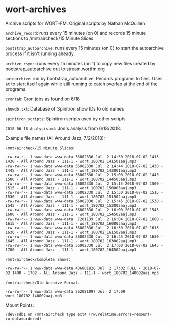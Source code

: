 # wort-archives
Archive scripts for WORT-FM.  Original scripts by Nathan McQuillen

`archive_record`: runs every 15 minutes (on 0) and records 15 minute sections to /mnt/aircheck/15 Minute Slices.

`bootstrap_autoarchive`: runs every 15 minutes (on 0) to start the autoarchive process if it isn't running already.

`archive_rsync`: runs every 15 minutes (on 1) to copy new files created by bootstrap_autoarchive out to stream.wortfm.org

`autoarchive`: run by bootstrap_autoarchive.  Records programs to files.  Uses `at` to start itself again while still running to catch overlap at the end of the programs.

`crontab`: Cron jobs as found on 6/18

`showdb.txt`: Database of Spinitron show IDs to old names

`spinitron_scripts`: Spinitron scripts used by other scripts

`2018-06-18 Analysis.md`: Jon's analysis from 6/18/2018.

Example file names (All Around Jazz, 7/2/2018):

`/mnt/aircheck/15 Minute Slices`:
```-rw-rw-r-- 1 www-data www-data 36002330 Jul  2 14:15 2018-07-02 1400 - 1415 - All Around Jazz - 111-1 - wort_180702_140001aaj.mp3
-rw-rw-r-- 1 www-data www-data 36002330 Jul  2 14:30 2018-07-02 1415 - 1430 - All Around Jazz - 111-1 - wort_180702_141501aaj.mp3
-rw-rw-r-- 1 www-data www-data 36002330 Jul  2 14:44 2018-07-02 1430 - 1445 - All Around Jazz - 111-1 - wort_180702_143001aaj.mp3
-rw-rw-r-- 1 www-data www-data 36002330 Jul  2 15:00 2018-07-02 1445 - 1500 - All Around Jazz - 111-1 - wort_180702_144503aaj.mp3
-rw-rw-r-- 1 www-data www-data 36002330 Jul  2 15:15 2018-07-02 1500 - 1515 - All Around Jazz - 111-1 - wort_180702_150003aaj.mp3
-rw-rw-r-- 1 www-data www-data 36002330 Jul  2 15:30 2018-07-02 1515 - 1530 - All Around Jazz - 111-1 - wort_180702_151502aaj.mp3
-rw-rw-r-- 1 www-data www-data 36002330 Jul  2 15:45 2018-07-02 1530 - 1545 - All Around Jazz - 111-1 - wort_180702_153002aaj.mp3
-rw-rw-r-- 1 www-data www-data 36002330 Jul  2 16:00 2018-07-02 1545 - 1600 - All Around Jazz - 111-1 - wort_180702_154502aaj.mp3
-rw-rw-r-- 1 www-data www-data  7201139 Jul  2 16:04 2018-07-02 1600 - 1615 - All Around Jazz - 111-1 - wort_180702_160003aaj.mp3
-rw-rw-r-- 1 www-data www-data 36002330 Jul  2 16:30 2018-07-02 1615 - 1630 - All Around Jazz - 111-1 - wort_180702_161502aaj.mp3
-rw-rw-r-- 1 www-data www-data 36002330 Jul  2 16:45 2018-07-02 1630 - 1645 - All Around Jazz - 111-1 - wort_180702_163002aaj.mp3
-rw-rw-r-- 1 www-data www-data 36002330 Jul  2 17:00 2018-07-02 1645 - 1700 - All Around Jazz - 111-1 - wort_180702_164502aaj.mp3
```

`/mnt/aircheck/Complete Shows`:
```
-rw-rw-r-- 1 www-data www-data 436801828 Jul  2 17:02 FULL - 2018-07-02 1400 - 1702 - All Around Jazz - 111-1 - wort_180702_140002aaj.mp3
```

`/mnt/aircheck/Old Archive Format`:
```
-rw-rw-r-- 1 www-data www-data 262081097 Jul  2 17:09 wort_180702_140002aaj.mp3
```

Mount Points:
```//archive-local.local/archive on /mnt/archive-local type cifs (rw,relatime,vers=1.0,sec=ntlm,cache=strict,username=admin,uid=0,noforceuid,gid=0,noforcegid,addr=192.168.1.25,unix,posixpaths,serverino,mapposix,acl,rsize=1048576,wsize=1048576,actimeo=1,_netdev)
/dev/sdb1 on /mnt/aircheck type ext4 (rw,relatime,errors=remount-ro,data=ordered)
```
